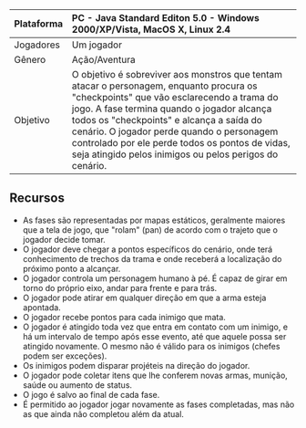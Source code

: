 | Plataforma | PC - Java Standard Editon 5.0 - Windows 2000/XP/Vista, MacOS X, Linux 2.4 |
|:-----------|:--------------------------------------------------------------------------|
| Jogadores | Um jogador |
| Gênero | Ação/Aventura |
| Objetivo | O objetivo é sobreviver aos monstros que tentam atacar o personagem, enquanto procura os "checkpoints" que vão esclarecendo a trama do jogo. A fase termina quando o jogador alcança todos os "checkpoints" e alcança a saída do cenário. O jogador perde quando o personagem controlado por ele perde todos os pontos de vidas, seja atingido pelos inimigos ou pelos perigos do cenário.|

## Recursos ##
  * As fases são representadas por mapas estáticos, geralmente maiores que a tela de jogo, que "rolam" (pan) de acordo com o trajeto que o jogador decide tomar.
  * O jogador deve chegar a pontos específicos do cenário, onde terá conhecimento de trechos da trama e onde receberá a localização do próximo ponto a alcançar.
  * O jogador controla um personagem humano à pé. É capaz de girar em torno do próprio eixo, andar para frente e para trás.
  * O jogador pode atirar em qualquer direção em que a arma esteja apontada.
  * O jogador recebe pontos para cada inimigo que mata.
  * O jogador é atingido toda vez que entra em contato com um inimigo, e há um intervalo de tempo após esse evento, até que aquele possa ser atingido novamente. O mesmo não é válido para os inimigos (chefes podem ser exceções).
  * Os inimigos podem disparar projéteis na direção do jogador.
  * O jogador pode coletar itens que lhe conferem novas armas, munição, saúde ou aumento de status.
  * O jogo é salvo ao final de cada fase.
  * É permitido ao jogador jogar novamente as fases completadas, mas não as que ainda não completou além da atual.